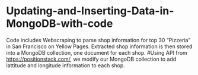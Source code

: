 # Updating-and-Inserting-Data-in-MongoDB-with-code
Code includes  Webscraping to parse shop information for top 30 “Pizzeria” in San Francisco on Yellow Pages.
Extracted shop information is then stored into a MongoDB collection, one document for each shop.
#Using API from  https://positionstack.com/, we modify our MongoDB collection to add lattitude and longitude information to each shop.

